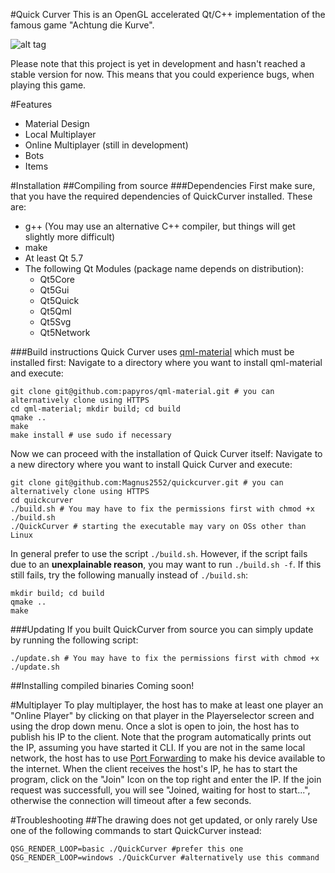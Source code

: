 #Quick Curver
This is an OpenGL accelerated Qt/C++ implementation of the famous game "Achtung die Kurve".

![alt tag](http://i.imgur.com/IGa3NwA.png)

Please note that this project is yet in development and hasn't reached a stable version for now. This means that you could experience bugs, when playing this game.

#Features
* Material Design
* Local Multiplayer
* Online Multiplayer (still in development)
* Bots
* Items


#Installation
##Compiling from source
###Dependencies
First make sure, that you have the required dependencies of QuickCurver installed. These are:

* g++ (You may use an alternative C++ compiler, but things will get slightly more difficult)
* make
* At least Qt 5.7
* The following Qt Modules (package name depends on distribution):
	- Qt5Core
	- Qt5Gui
	- Qt5Quick
	- Qt5Qml
	- Qt5Svg
	- Qt5Network

###Build instructions
Quick Curver uses [qml-material](https://github.com/papyros/qml-material) which must be installed first:
Navigate to a directory where you want to install qml-material and execute:
```{r, engine='bash', count_lines}
git clone git@github.com:papyros/qml-material.git # you can alternatively clone using HTTPS
cd qml-material; mkdir build; cd build
qmake ..
make
make install # use sudo if necessary
```
Now we can proceed with the installation of Quick Curver itself:
Navigate to a new directory where you want to install Quick Curver and execute:
```{r, engine='bash', count_lines}
git clone git@github.com:Magnus2552/quickcurver.git # you can alternatively clone using HTTPS
cd quickcurver
./build.sh # You may have to fix the permissions first with chmod +x ./build.sh
./QuickCurver # starting the executable may vary on OSs other than Linux
```

In general prefer to use the script `./build.sh`. However, if the script fails due to an **unexplainable reason**, you may want to run `./build.sh -f`. If this still fails, try the following manually instead of `./build.sh`:
```{r, engine='bash', count_lines}
mkdir build; cd build
qmake ..
make
```

###Updating
If you built QuickCurver from source you can simply update by running the following script:
```{r, engine='bash', count_lines}
./update.sh # You may have to fix the permissions first with chmod +x ./update.sh
```

##Installing compiled binaries
Coming soon!

#Multiplayer
To play multiplayer, the host has to make at least one player an "Online Player" by clicking on that player in the Playerselector screen and using the drop down menu. Once a slot is open to join, the host has to publish his IP to the client. Note that the program automatically prints out the IP, assuming you have started it CLI. If you are not in the same local network, the host has to use [Port Forwarding](https://en.wikipedia.org/wiki/Port_forwarding) to make his device available to the internet. When the client receives the host's IP, he has to start the program, click on the "Join" Icon on the top right and enter the IP. If the join request was successfull, you will see "Joined, waiting for host to start...", otherwise the connection will timeout after a few seconds.

#Troubleshooting
##The drawing does not get updated, or only rarely
Use one of the following commands to start QuickCurver instead:
```{r, engine='bash', count_lines}
QSG_RENDER_LOOP=basic ./QuickCurver #prefer this one
QSG_RENDER_LOOP=windows ./QuickCurver #alternatively use this command
```
